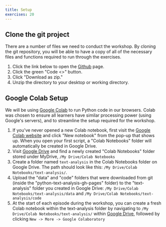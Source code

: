 ```yaml
---
title: Setup
exercises: 20
---
```


## Clone the git project

There are a number of files we need to conduct the workshop. By cloning the git repository, you will be able to have a copy of all of the necessary files and functions required to run through the exercises.

1. Click the link below to open the [Github](https://github.com/carpentries-incubator/python-text-analysis) page.
2. Click the green "Code <>" button.
3. Click "Download as zip."
4. Unzip the directory to your desktop or working directory.

## Google Colab Setup
We will be using [Google Colab](https://research.google.com/colaboratory/faq.html) to run Python code in our browsers. Colab was chosen to ensure all learners have similar processing power (using Google's servers), and to streamline the setup required for the workshop. 

1. If you've never opened a new Colab notebook, first visit the [Google Colab website](https://colab.research.google.com/) and click "New notebook" from the pop-up that shows up. When you open your first script, a "Colab Notebooks" folder will automatically be created in Google Drive.
2. Visit [Google Drive](https://drive.google.com/drive/my-drive) and find a newly created "Colab Notebooks" folder stored under MyDrive, ```/My Drive/Colab Notebooks```
3. Create a folder named ```text-analysis``` in the Colab Notebooks folder on Google Drive. The path should look like this: ```/My Drive/Colab Notebooks/text-analysis/```.
4. Upload the "data" and "code" folders that were downloaded from git (inside the "python-text-analysis-gh-pages" folder)  to the "text-analysis" folder you created in Google Drive: ```/My Drive/Colab Notebooks/text-analysis/data``` and  ```/My Drive/Colab Notebooks/text-analysis/code```
5. At the start of each episode during the workshop, you can create a fresh Colab notebook within the text-analysis folder by navigating to ```/My Drive/Colab Notebooks/text-analysis/``` within [Google Drive](https://drive.google.com/drive/my-drive), followed by clicking ```New -> More -> Google Colaboratory```


